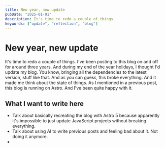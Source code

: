 ```yaml
---
title: New year, new update
pubDate: "2025-01-01"
description: It's time to redo a couple of things
keywords: ["update", "reflection", "blog"]
---
```


# New year, new update

It's time to redo a couple of things. I've been posting to this blog on and off for around three years. And during my end of the year holidays, I thought I'd update my blog. You know, bringing all the dependencies to the latest version, stuff like that. And as you can guess, this broke everything. And it made me think about the state of things. As I mentioned in a previous post, this blog is running on Astro. And I've been quite happy with it.

## What I want to write here

- Talk about basically recreating the blog with Astro 5 because apparently it's impossible to just update JavaScript projects without breaking everything.
- Talk about using AI to write previous posts and feeling bad about it. Not doing it anymore.
-
